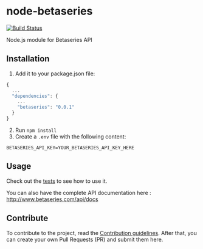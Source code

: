 node-betaseries
===============

[![Build Status](https://travis-ci.org/mebibou/node-betaseries.png)](https://travis-ci.org/mebibou/node-betaseries)

Node.js module for Betaseries API

## Installation

1. Add it to your package.json file:

```javascript
{
  ...
  "dependencies": {
    ...
    "betaseries": "0.0.1"
  }
}
```
2. Run ```npm install```
3. Create a `.env` file with the following content:
```
BETASERIES_API_KEY=YOUR_BETASERIES_API_KEY_HERE
```

## Usage

Check out the [tests](https://github.com/mebibou/node-betaseries/tree/master/test) to see how to use it.

You can also have the complete API documentation here : http://www.betaseries.com/api/docs

## Contribute

To contribute to the project, read the [Contribution guidelines](https://github.com/mebibou/node-betaseries/blob/master/CONTRIBUTING.md).
After that, you can create your own Pull Requests (PR) and submit them here.
